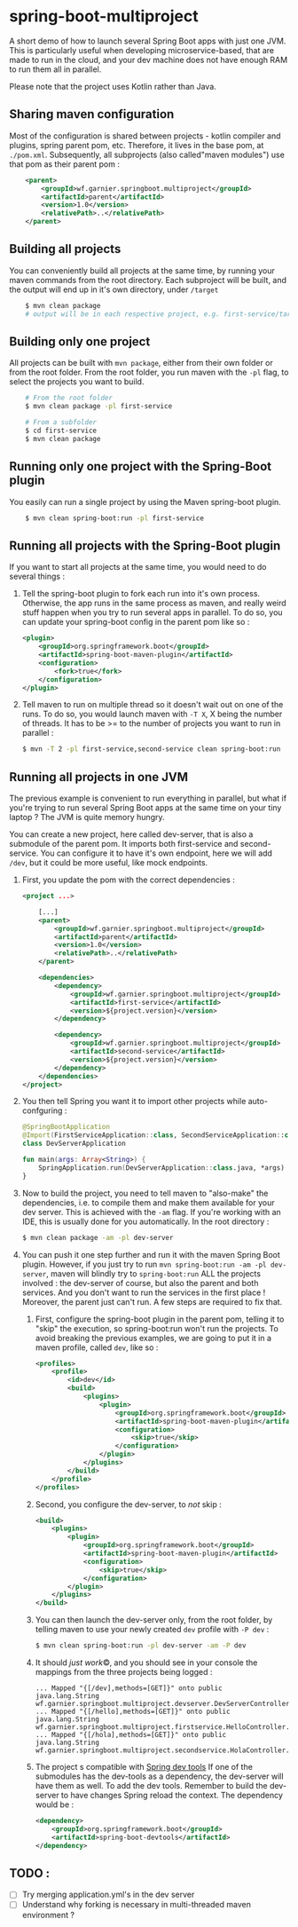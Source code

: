 # spring-boot-multiproject
A short demo of how to launch several Spring Boot apps with just one JVM. This is
particularly useful when developing microservice-based, that are made to run in the
cloud, and your dev machine does not have enough RAM to run them all in parallel.

Please note that the project uses Kotlin rather than Java.

## Sharing maven configuration
Most of the configuration is shared between projects - kotlin compiler and plugins,
spring parent pom, etc. Therefore, it lives in the base pom, at `./pom.xml`.
Subsequently, all subprojects (also called"maven modules") use that pom as their
parent pom :

```xml
    <parent>
        <groupId>wf.garnier.springboot.multiproject</groupId>
        <artifactId>parent</artifactId>
        <version>1.0</version>
        <relativePath>..</relativePath>
    </parent>
```

## Building all projects
You can conveniently build all projects at the same time, by running your maven
commands from the root directory. Each subproject will be built, and the output will
end up in it's own directory, under `/target`

```bash
    $ mvn clean package
    # output will be in each respective project, e.g. first-service/target/first-service-1.0.jar
```


## Building only one project
All projects can be built with `mvn package`, either from their own folder or from
the root folder. From the root folder, you run maven with the `-pl` flag, to select
the projects you want to build.

```bash
    # From the root folder
    $ mvn clean package -pl first-service

    # From a subfolder
    $ cd first-service
    $ mvn clean package
```

## Running only one project with the Spring-Boot plugin
You easily can run a single project by using the Maven spring-boot plugin.
```bash
    $ mvn clean spring-boot:run -pl first-service
```

## Running all projects with the Spring-Boot plugin
If you want to start all projects at the same time, you would need to do several
things :
1. Tell the spring-boot plugin to fork each run into it's own process. Otherwise,
the app runs in the same process as maven, and really weird stuff happen when
you try to run several apps in parallel. To do so, you can update your spring-boot
config in the parent pom like so :

    ```xml
    <plugin>
        <groupId>org.springframework.boot</groupId>
        <artifactId>spring-boot-maven-plugin</artifactId>
        <configuration>
            <fork>true</fork>
        </configuration>
    </plugin>
    ```

2. Tell maven to run on multiple thread so it doesn't wait out on one of the runs.
To do so, you would launch maven with `-T X`, X being the number of threads. It has
to be >= to the number of projects you want to run in parallel :

    ```bash
    $ mvn -T 2 -pl first-service,second-service clean spring-boot:run
    ```

## Running all projects in one JVM
The previous example is convenient to run everything in parallel, but what if you're
trying to run several Spring Boot apps at the same time on your tiny laptop ? The
JVM is quite memory hungry.

You can create a new project, here called dev-server, that is also a submodule of the
parent pom. It imports both first-service and second-service. You can configure it to
have it's own endpoint, here we will add `/dev`, but it could be more useful, like
mock endpoints.

1. First, you update the pom with the correct dependencies :

    ```xml
    <project ...>

        [...]
        <parent>
            <groupId>wf.garnier.springboot.multiproject</groupId>
            <artifactId>parent</artifactId>
            <version>1.0</version>
            <relativePath>..</relativePath>
        </parent>

        <dependencies>
            <dependency>
                <groupId>wf.garnier.springboot.multiproject</groupId>
                <artifactId>first-service</artifactId>
                <version>${project.version}</version>
            </dependency>

            <dependency>
                <groupId>wf.garnier.springboot.multiproject</groupId>
                <artifactId>second-service</artifactId>
                <version>${project.version}</version>
            </dependency>
        </dependencies>
    </project>
    ```

2. You then tell Spring you want it to import other projects while auto-confguring :

    ```kotlin
    @SpringBootApplication
    @Import(FirstServiceApplication::class, SecondServiceApplication::class)
    class DevServerApplication
 
    fun main(args: Array<String>) {
        SpringApplication.run(DevServerApplication::class.java, *args)
    }
    ```

3. Now to build the project, you need to tell maven to "also-make" the dependencies,
i.e. to compile them and make them available for your dev server. This is achieved
with the `-am` flag. If you're working with an IDE, this is usually done for you
automatically. In the root directory :

    ```bash
    $ mvn clean package -am -pl dev-server
    ```

4. You can push it one step further and run it with the maven Spring Boot plugin.
However, if you just try to run `mvn spring-boot:run -am -pl dev-server`, maven
will blindly try to `spring-boot:run` ALL the projects involved : the dev-server
of course, but also the parent and both services. And you don't want to run the
services in the first place ! Moreover, the parent just can't run. A few steps
are required to fix that.
    1. First, configure the spring-boot plugin in the parent pom, telling it to
    "skip" the execution, so spring-boot:run won't run the projects. To avoid
    breaking the previous examples, we are going to put it in a maven profile,
    called `dev`, like so :
 
        ```xml
        <profiles>
            <profile>
                <id>dev</id>
                <build>
                    <plugins>
                        <plugin>
                            <groupId>org.springframework.boot</groupId>
                            <artifactId>spring-boot-maven-plugin</artifactId>
                            <configuration>
                                <skip>true</skip>
                            </configuration>
                        </plugin>
                    </plugins>
                </build>
            </profile>
        </profiles>
        ```

    2. Second, you configure the dev-server, to *not* skip :

        ```xml
        <build>
            <plugins>
                <plugin>
                    <groupId>org.springframework.boot</groupId>
                    <artifactId>spring-boot-maven-plugin</artifactId>
                    <configuration>
                        <skip>true</skip>
                    </configuration>
                </plugin>
            </plugins>
        </build>
        ```

    3. You can then launch the dev-server only, from the root folder, by telling
    maven to use your newly created `dev` profile with `-P dev` :

        ```bash
        $ mvn clean spring-boot:run -pl dev-server -am -P dev
        ```

    4. It should *just work*©, and you should see in your console the mappings from
    the three projects being logged :

        ```
        ... Mapped "{[/dev],methods=[GET]}" onto public java.lang.String wf.garnier.springboot.multiproject.devserver.DevServerController.hi()
        ... Mapped "{[/hello],methods=[GET]}" onto public java.lang.String wf.garnier.springboot.multiproject.firstservice.HelloController.greet()
        ... Mapped "{[/hola],methods=[GET]}" onto public java.lang.String wf.garnier.springboot.multiproject.secondservice.HolaController.greet()

        ```

    5. The project s compatible with [Spring dev tools](https://docs.spring.io/spring-boot/docs/current/reference/html/using-boot-devtools.html) 
    If one of the submodules has the dev-tools as a dependency, the dev-server will
    have them as well. To add the dev tools. Remember to build the dev-server to
    have changes Spring reload the context. The dependency would be :

        ```xml
        <dependency>
            <groupId>org.springframework.boot</groupId>
            <artifactId>spring-boot-devtools</artifactId>
        </dependency>
        ```

## TODO :
- [ ] Try merging application.yml's in the dev server
- [ ] Understand why forking is necessary in multi-threaded maven environment ? 